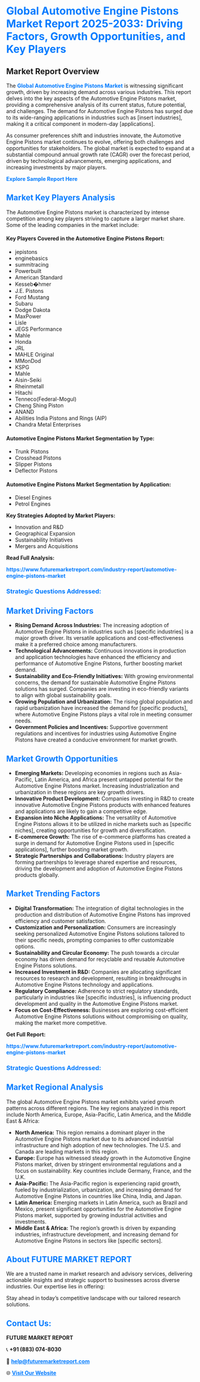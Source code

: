 <h1 style="color: #007BFF;">Global Automotive Engine Pistons Market Report 2025-2033: Driving Factors, Growth Opportunities, and Key Players</h1>

<section id="overview">
<h2>Market Report Overview</h2>
<p>The <a href="https://www.futuremarketreport.com/industry-report/automotive-engine-pistons-market" style="color: #007BFF; text-decoration: none;"><strong>Global Automotive Engine Pistons Market</strong></a> is witnessing significant growth, driven by increasing demand across various industries. This report delves into the key aspects of the Automotive Engine Pistons market, providing a comprehensive analysis of its current status, future potential, and challenges. The demand for Automotive Engine Pistons has surged due to its wide-ranging applications in industries such as [insert industries], making it a critical component in modern-day [applications].</p>
<p>As consumer preferences shift and industries innovate, the Automotive Engine Pistons market continues to evolve, offering both challenges and opportunities for stakeholders. The global market is expected to expand at a substantial compound annual growth rate (CAGR) over the forecast period, driven by technological advancements, emerging applications, and increasing investments by major players.</p>
</section>

<section id="overview">
<p><a href="https://www.futuremarketreport.com/request-sample/reportId=60533" style="color: #007BFF; text-decoration: none;"><strong>Explore Sample Report Here</strong></a></p>
</section>

<section id="key-players">
<h2 style="color: #007BFF;">Market Key Players Analysis</h2>
<p>The Automotive Engine Pistons market is characterized by intense competition among key players striving to capture a larger market share. Some of the leading companies in the market include:</p>
<h4>Key Players Covered in the Automotive Engine Pistons Report:</h4>
<ul><li>jepistons</li><li>enginebasics</li><li>summitracing</li><li>Powerbuilt</li><li>American Standard</li><li>Kesseb�hmer</li><li>J.E. Pistons</li><li>Ford Mustang</li><li>Subaru</li><li>Dodge Dakota</li><li>MaxPower</li><li>Lisle</li><li>JEGS Performance</li><li>Mahle</li><li>Honda</li><li>JRL</li><li>MAHLE Original</li><li>MMonDod</li><li>KSPG</li><li>Mahle</li><li>Aisin-Seiki</li><li>Rheinmetall</li><li>Hitachi</li><li>Tenneco(Federal-Mogul)</li><li>Cheng Shing Piston</li><li>ANAND</li><li>Abilities India Pistons and Rings (AIP)</li><li>Chandra Metal Enterprises</li></ul>
<h4>Automotive Engine Pistons Market Segmentation by Type:</h4>
<ul><li>Trunk Pistons</li><li>Crosshead Pistons</li><li>Slipper Pistons</li><li>Deflector Pistons</li></ul>

<h4>Automotive Engine Pistons Market Segmentation by Application:</h4>
<ul><li>Diesel Engines</li><li>Petrol Engines</li></ul>
<p><strong>Key Strategies Adopted by Market Players:</strong></p>
<ul>
<li>Innovation and R&D</li>
<li>Geographical Expansion</li>
<li>Sustainability Initiatives</li>
<li>Mergers and Acquisitions</li>
</ul>
</section>

<section>
<p><strong>Read Full Analysis: </strong></p><a href="https://www.futuremarketreport.com/industry-report/automotive-engine-pistons-market" style="color: #007BFF; text-decoration: none;"><strong>https://www.futuremarketreport.com/industry-report/automotive-engine-pistons-market</strong></a>
<h3 style="color: #007BFF;">Strategic Questions Addressed:</h3>
</section>

<section id="driving-factors">
<h2 style="color: #007BFF;">Market Driving Factors</h2>
<ul>
<li><strong>Rising Demand Across Industries:</strong> The increasing adoption of Automotive Engine Pistons in industries such as [specific industries] is a major growth driver. Its versatile applications and cost-effectiveness make it a preferred choice among manufacturers.</li>
<li><strong>Technological Advancements:</strong> Continuous innovations in production and application technologies have enhanced the efficiency and performance of Automotive Engine Pistons, further boosting market demand.</li>
<li><strong>Sustainability and Eco-Friendly Initiatives:</strong> With growing environmental concerns, the demand for sustainable Automotive Engine Pistons solutions has surged. Companies are investing in eco-friendly variants to align with global sustainability goals.</li>
<li><strong>Growing Population and Urbanization:</strong> The rising global population and rapid urbanization have increased the demand for [specific products], where Automotive Engine Pistons plays a vital role in meeting consumer needs.</li>
<li><strong>Government Policies and Incentives:</strong> Supportive government regulations and incentives for industries using Automotive Engine Pistons have created a conducive environment for market growth.</li>
</ul>
</section>

<section id="growth-opportunities">
<h2 style="color: #007BFF;">Market Growth Opportunities</h2>
<ul>
<li><strong>Emerging Markets:</strong> Developing economies in regions such as Asia-Pacific, Latin America, and Africa present untapped potential for the Automotive Engine Pistons market. Increasing industrialization and urbanization in these regions are key growth drivers.</li>
<li><strong>Innovative Product Development:</strong> Companies investing in R&D to create innovative Automotive Engine Pistons products with enhanced features and applications are likely to gain a competitive edge.</li>
<li><strong>Expansion into Niche Applications:</strong> The versatility of Automotive Engine Pistons allows it to be utilized in niche markets such as [specific niches], creating opportunities for growth and diversification.</li>
<li><strong>E-commerce Growth:</strong> The rise of e-commerce platforms has created a surge in demand for Automotive Engine Pistons used in [specific applications], further boosting market growth.</li>
<li><strong>Strategic Partnerships and Collaborations:</strong> Industry players are forming partnerships to leverage shared expertise and resources, driving the development and adoption of Automotive Engine Pistons products globally.</li>
</ul>
</section>

<section id="trending-factors">
<h2 style="color: #007BFF;">Market Trending Factors</h2>
<ul>
<li><strong>Digital Transformation:</strong> The integration of digital technologies in the production and distribution of Automotive Engine Pistons has improved efficiency and customer satisfaction.</li>
<li><strong>Customization and Personalization:</strong> Consumers are increasingly seeking personalized Automotive Engine Pistons solutions tailored to their specific needs, prompting companies to offer customizable options.</li>
<li><strong>Sustainability and Circular Economy:</strong> The push towards a circular economy has driven demand for recyclable and reusable Automotive Engine Pistons solutions.</li>
<li><strong>Increased Investment in R&D:</strong> Companies are allocating significant resources to research and development, resulting in breakthroughs in Automotive Engine Pistons technology and applications.</li>
<li><strong>Regulatory Compliance:</strong> Adherence to strict regulatory standards, particularly in industries like [specific industries], is influencing product development and quality in the Automotive Engine Pistons market.</li>
<li><strong>Focus on Cost-Effectiveness:</strong> Businesses are exploring cost-efficient Automotive Engine Pistons solutions without compromising on quality, making the market more competitive.</li>
</ul>
</section>

<section>
<p><strong>Get Full Report: </strong></p><a href="https://www.futuremarketreport.com/industry-report/automotive-engine-pistons-market" style="color: #007BFF; text-decoration: none;"><strong>https://www.futuremarketreport.com/industry-report/automotive-engine-pistons-market</strong></a>
<h3 style="color: #007BFF;">Strategic Questions Addressed:</h3>
</section>


<section id="regional-analysis">
<h2 style="color: #007BFF;">Market Regional Analysis</h2>
<p>The global Automotive Engine Pistons market exhibits varied growth patterns across different regions. The key regions analyzed in this report include North America, Europe, Asia-Pacific, Latin America, and the Middle East & Africa:</p>
<ul>
<li><strong>North America:</strong> This region remains a dominant player in the Automotive Engine Pistons market due to its advanced industrial infrastructure and high adoption of new technologies. The U.S. and Canada are leading markets in this region.</li>
<li><strong>Europe:</strong> Europe has witnessed steady growth in the Automotive Engine Pistons market, driven by stringent environmental regulations and a focus on sustainability. Key countries include Germany, France, and the U.K.</li>
<li><strong>Asia-Pacific:</strong> The Asia-Pacific region is experiencing rapid growth, fueled by industrialization, urbanization, and increasing demand for Automotive Engine Pistons in countries like China, India, and Japan.</li>
<li><strong>Latin America:</strong> Emerging markets in Latin America, such as Brazil and Mexico, present significant opportunities for the Automotive Engine Pistons market, supported by growing industrial activities and investments.</li>
<li><strong>Middle East & Africa:</strong> The region’s growth is driven by expanding industries, infrastructure development, and increasing demand for Automotive Engine Pistons in sectors like [specific sectors].</li>
</ul>
</section>

<footer>
<h2 style="color: #007BFF;">About FUTURE MARKET REPORT</h2>
<p>We are a trusted name in market research and advisory services, delivering actionable insights and strategic support to businesses across diverse industries. Our expertise lies in offering:</p>

<p>Stay ahead in today’s competitive landscape with our tailored research solutions.</p>

<h2 style="color: #007BFF;">Contact Us:</h2>
<p><strong>FUTURE MARKET REPORT</strong></p>
<p>📞 <strong>+91 (883) 074-8030</strong></p>
<p>📧 <strong><a href="mailto:help@futuremarketreport.com" style="color: #007BFF;">help@futuremarketreport.com</a></strong></p>
<p>🌐 <strong><a href="https://www.futuremarketreport.com/" style="color: #007BFF;">Visit Our Website</a></strong></p>
</footer>